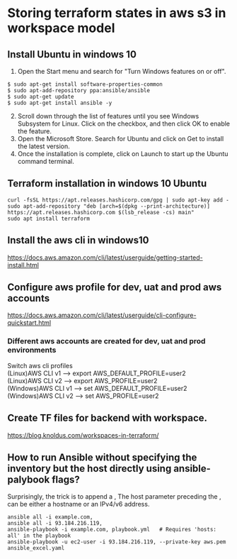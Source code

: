 # Storing terraform states in aws s3 in workspace model
## Install Ubuntu in windows 10
1. Open the Start menu and search for "Turn Windows features on or off".  
```$ sudo apt-get update  
$ sudo apt-get install software-properties-common  
$ sudo apt-add-repository ppa:ansible/ansible    
$ sudo apt-get update  
$ sudo apt-get install ansible -y  
```
2. Scroll down through the list of features until you see Windows Subsystem for Linux. Click on the checkbox, and then click OK to enable the feature.  
3. Open the Microsoft Store. Search for Ubuntu and click on Get to install the latest version.  
4. Once the installation is complete, click on Launch to start up the Ubuntu command terminal.  
## Terraform installation in windows 10 Ubuntu
```
curl -fsSL https://apt.releases.hashicorp.com/gpg | sudo apt-key add -  
sudo apt-add-repository "deb [arch=$(dpkg --print-architecture)] https://apt.releases.hashicorp.com $(lsb_release -cs) main"  
sudo apt install terraform  
```
## Install the aws cli in windows10 
https://docs.aws.amazon.com/cli/latest/userguide/getting-started-install.html
## Configure aws profile for dev, uat and prod aws accounts
https://docs.aws.amazon.com/cli/latest/userguide/cli-configure-quickstart.html
### Different aws accounts are created for dev, uat and prod environments
Switch aws cli profiles   
(Linux)AWS CLI v1  -->  export AWS_DEFAULT_PROFILE=user2   
(Linux)AWS CLI v2  -->  export AWS_PROFILE=user2   
(Windows)AWS CLI v1  -->  set AWS_DEFAULT_PROFILE=user2   
(Windows)AWS CLI v2  -->  set AWS_PROFILE=user2   
## Create TF files for backend with workspace.
https://blog.knoldus.com/workspaces-in-terraform/

## How to run Ansible without specifying the inventory but the host directly using ansible-palybook flags?  
Surprisingly, the trick is to append a ,
The host parameter preceding the , can be either a hostname or an IPv4/v6 address.
```
ansible all -i example.com,  
ansible all -i 93.184.216.119,  
ansible-playbook -i example.com, playbook.yml   # Requires 'hosts: all' in the playbook  
ansible-playbook -u ec2-user -i 93.184.216.119, --private-key aws.pem ansible_excel.yaml  
```
